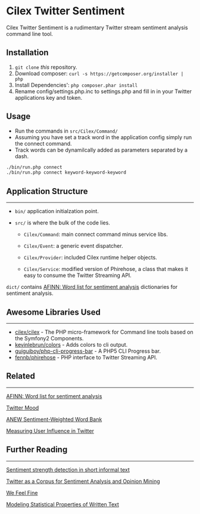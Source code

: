 Cilex Twitter Sentiment
================================================

Cilex Twitter Sentiment is a rudimentary Twitter stream sentiment analysis command line tool. 

## Installation

 1. `git clone` _this_ repository.
 2. Download composer: `curl -s https://getcomposer.org/installer | php`
 3. Install Dependencies': `php composer.phar install`
 4. Rename config/settings.php.inc to settings.php and fill in in your Twitter applications key and token.

<!--
## More Information
-->

## Usage

 - Run the commands in `src/Cilex/Command/`
 - Assuming you have set a track word in the application config simply run the connect command.
 - Track words can be dynamilcally added as parameters separated by a dash. 
```sh
./bin/run.php connect
./bin/run.php connect keyword-keyword-keyword
```

## Application Structure
------------------------

- `bin/` application initialzation point. 

- `src/` is where the bulk of the code lies. 

     - `Cilex/Command`: main connect command minus service libs.

     - `Cilex/Event`: a generic event dispatcher.

     - `Cilex/Provider`: included Cilex runtime helper objects.

     - `Cilex/Service`: modified version of Phirehose, a class that makes it easy to consume the Twitter Streaming API.

`dict/` contains [AFINN: Word list for sentiment analysis](http://fnielsen.posterous.com/afinn-a-new-word-list-for-sentiment-analysis) dictionaries for sentiment analysis.

## Awesome Libraries Used
-------------------------

+ [cilex/cilex](http://cilex.github.com) - The PHP micro-framework for Command line tools based on the Symfony2 Components.
+ [kevinlebrun/colors](https://github.com/kevinlebrun/colors.php) - Adds colors to cli output.
+ [guiguiboy/php-cli-progress-bar](https://github.com/guiguiboy/PHP-CLI-Progress-Bar) - A PHP5 CLI Progress bar.
+ [fennb/phirehose](https://github.com/fennb/phirehose) - PHP interface to Twitter Streaming API.

## Related
----------

[AFINN: Word list for sentiment analysis](http://fnielsen.posterous.com/afinn-a-new-word-list-for-sentiment-analysis)

[Twitter Mood](http://www.ccs.neu.edu/home/amislove/twittermood/)

[ANEW Sentiment-Weighted Word Bank](http://csea.phhp.ufl.edu/media/anewmessage.html)

[Measuring User Influence in Twitter](http://an.kaist.ac.kr/~mycha/docs/icwsm2010_cha.pdf)

## Further Reading
------------------

[Sentiment strength detection in short informal text](http://onlinelibrary.wiley.com/doi/10.1002/asi.21416/abstract)

[Twitter as a Corpus for Sentiment Analysis and Opinion Mining](http://deepthoughtinc.com/wp-content/uploads/2011/01/Twitter-as-a-Corpus-for-Sentiment-Analysis-and-Opinion-Mining.pdf)

[We Feel Fine](http://wefeelfine.org/faq.html)

[Modeling Statistical Properties of Written Text](http://journals.plos.org/plosone/article?id=10.1371/journal.pone.0005372)
